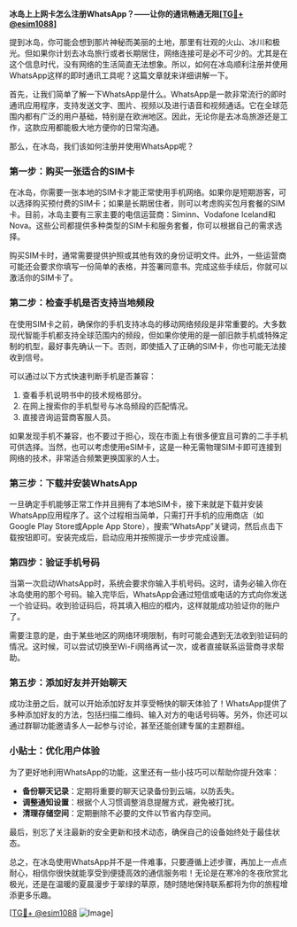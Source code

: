**冰岛上上网卡怎么注册WhatsApp？——让你的通讯畅通无阻[[TG💪+ @esim1088](https://t.me/s/esim1088)]**

提到冰岛，你可能会想到那片神秘而美丽的土地，那里有壮观的火山、冰川和极光。但如果你计划去冰岛旅行或者长期居住，网络连接可是必不可少的。尤其是在这个信息时代，没有网络的生活简直无法想象。所以，如何在冰岛顺利注册并使用WhatsApp这样的即时通讯工具呢？这篇文章就来详细讲解一下。

首先，让我们简单了解一下WhatsApp是什么。WhatsApp是一款非常流行的即时通讯应用程序，支持发送文字、图片、视频以及进行语音和视频通话。它在全球范围内都有广泛的用户基础，特别是在欧洲地区。因此，无论你是去冰岛旅游还是工作，这款应用都能极大地方便你的日常沟通。

那么，在冰岛，我们该如何注册并使用WhatsApp呢？

### 第一步：购买一张适合的SIM卡

在冰岛，你需要一张本地的SIM卡才能正常使用手机网络。如果你是短期游客，可以选择购买预付费的SIM卡；如果是长期居住者，则可以考虑购买包月套餐的SIM卡。目前，冰岛主要有三家主要的电信运营商：Siminn、Vodafone Iceland和Nova。这些公司都提供多种类型的SIM卡和服务套餐，你可以根据自己的需求选择。

购买SIM卡时，通常需要提供护照或其他有效的身份证明文件。此外，一些运营商可能还会要求你填写一份简单的表格，并签署同意书。完成这些手续后，你就可以激活你的SIM卡了。

### 第二步：检查手机是否支持当地频段

在使用SIM卡之前，确保你的手机支持冰岛的移动网络频段是非常重要的。大多数现代智能手机都支持全球范围内的频段，但如果你使用的是一部旧款手机或特殊定制的机型，最好事先确认一下。否则，即使插入了正确的SIM卡，你也可能无法接收到信号。

可以通过以下方式快速判断手机是否兼容：
1. 查看手机说明书中的技术规格部分。
2. 在网上搜索你的手机型号与冰岛频段的匹配情况。
3. 直接咨询运营商客服人员。

如果发现手机不兼容，也不要过于担心，现在市面上有很多便宜且可靠的二手手机可供选择。当然，也可以考虑使用eSIM卡，这是一种无需物理SIM卡即可连接到网络的技术，非常适合频繁更换国家的人士。

### 第三步：下载并安装WhatsApp

一旦确定手机能够正常工作并且拥有了本地SIM卡，接下来就是下载并安装WhatsApp应用程序了。这个过程相当简单，只需打开手机的应用商店（如Google Play Store或Apple App Store），搜索“WhatsApp”关键词，然后点击下载按钮即可。安装完成后，启动应用并按照提示一步步完成设置。

### 第四步：验证手机号码

当第一次启动WhatsApp时，系统会要求你输入手机号码。这时，请务必输入你在冰岛使用的那个号码。输入完毕后，WhatsApp会通过短信或电话的方式向你发送一个验证码。收到验证码后，将其填入相应的框内，这样就能成功验证你的账户了。

需要注意的是，由于某些地区的网络环境限制，有时可能会遇到无法收到验证码的情况。这时候，可以尝试切换至Wi-Fi网络再试一次，或者直接联系运营商寻求帮助。

### 第五步：添加好友并开始聊天

成功注册之后，就可以开始添加好友并享受畅快的聊天体验了！WhatsApp提供了多种添加好友的方法，包括扫描二维码、输入对方的电话号码等。另外，你还可以通过群聊功能邀请多人一起参与讨论，甚至还能创建专属的主题群组。

### 小贴士：优化用户体验

为了更好地利用WhatsApp的功能，这里还有一些小技巧可以帮助你提升效率：
- **备份聊天记录**：定期将重要的聊天记录备份到云端，以防丢失。
- **调整通知设置**：根据个人习惯调整消息提醒方式，避免被打扰。
- **清理存储空间**：定期删除不必要的文件以节省内存空间。

最后，别忘了关注最新的安全更新和技术动态，确保自己的设备始终处于最佳状态。

总之，在冰岛使用WhatsApp并不是一件难事，只要遵循上述步骤，再加上一点点耐心，相信你很快就能享受到便捷高效的通信服务啦！无论是在寒冷的冬夜欣赏北极光，还是在温暖的夏晨漫步于翠绿的草原，随时随地保持联系都将为你的旅程增添更多乐趣。

[[TG💪+ @esim1088](https://t.me/s/esim1088) ![Image](https://i.postimg.cc/4NQfJmqS/Snipaste-2025-05-13-00-14-12.png)]